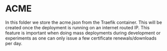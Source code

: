 # ACME

In this folder we store the acme.json from the Traefik container. This will be created once the deployment is running on an internet routed IP.
This feature is important when doing mass deployments during development or experiments as one can only issue a few certificate renewals/downloads per day.
